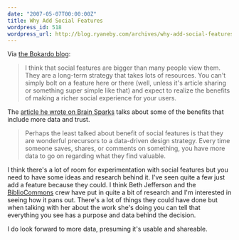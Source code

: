 ```yaml
---
date: "2007-05-07T00:00:00Z"
title: Why Add Social Features
wordpress_id: 518
wordpress_url: http://blog.ryaneby.com/archives/why-add-social-features/
---
```

Via <a href="http://bokardo.com/archives/why-invest-in-social-features/">the Bokardo blog</a>:

<blockquote>I think that social features are bigger than many people view them. They are a long-term strategy that takes lots of resources. You can't simply bolt on a feature here or there (well, unless it's article sharing or something super simple like that) and expect to realize the benefits of making a richer social experience for your users.</blockquote>

The <a href="http://www.uie.com/brainsparks/2007/05/01/why-invest-in-social-features-for-your-web-site/">article he wrote on Brain Sparks</a> talks about some of the benefits that include more data and trust.

<blockquote>Perhaps the least talked about benefit of social features is that they are wonderful precursors to a data-driven design strategy. Every time someone saves, shares, or comments on something, you have more data to go on regarding what they find valuable.</blockquote>

I think there's a lot of room for experimentation with social features but you need to have some ideas and research behind it. I've seen quite a few just add a feature because they could. I think Beth Jefferson and the <a href="http://bibliocommons.com/">BiblioCommons</a> crew have put in quite a bit of research and I'm interested in seeing how it pans out. There's a lot of things they could have done but when talking with her about the work she's doing you can tell that everything you see has a purpose and data behind the decision.

I do look forward to more data, presuming it's usable and shareable.
